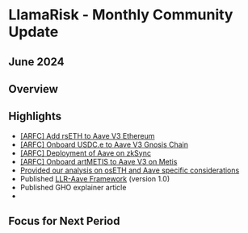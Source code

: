 # LlamaRisk - Monthly Community Update 

## June 2024

## Overview

## Highlights
- [[ARFC] Add rsETH to Aave V3 Ethereum](https://governance.aave.com/t/arfc-add-rseth-to-aave-v3-ethereum/17696/7?u=llamarisk)
- [[ARFC] Onboard USDC.e to Aave V3 Gnosis Chain](https://governance.aave.com/t/arfc-onboard-usdc-e-to-aave-v3-gnosis-chain/17948/2?u=llamarisk)
- [[ARFC] Deployment of Aave on zkSync](https://governance.aave.com/t/arfc-deployment-of-aave-on-zksync/17937/8?u=llamarisk)
- [[ARFC] Onboard artMETIS to Aave V3 on Metis](https://governance.aave.com/t/arfc-onboard-artmetis-to-aave-v3-on-metis-market/18079/2?u=llamarisk)
- [Provided our analysis on osETH and Aave specific considerations](https://github.com/llama-risk/aave-research/blob/main/research/2024-06-29_oseth_analysis.md)
- Published [LLR-Aave Framework](https://github.com/llama-risk/aave-research/blob/main/frameworks/aave_v3_framework.md) (version 1.0)
- Published GHO explainer article
- 

## Focus for Next Period
